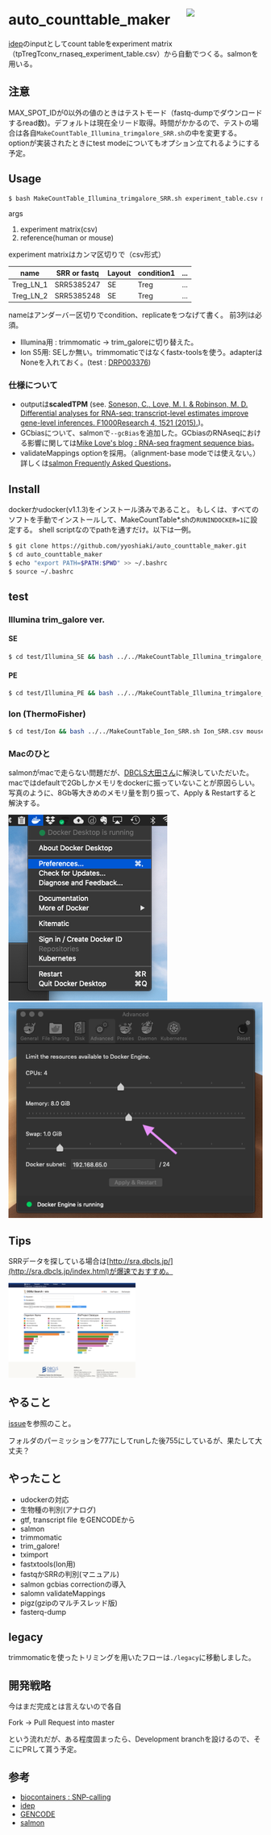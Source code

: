 # auto_counttable_maker　<img src="img/salmon1.jpg" width="30%" align="right" />

[idep](http://bioinformatics.sdstate.edu/idep/)のinputとしてcount tableをexperiment matrix（tpTregTconv_rnaseq_experiment_table.csv）から自動でつくる。salmonを用いる。

## 注意

MAX_SPOT_IDが0以外の値のときはテストモード（fastq-dumpでダウンロードするread数)。デフォルトは現在全リード取得。時間がかかるので、テストの場合は各自`MakeCountTable_Illumina_trimgalore_SRR.sh`の中を変更する。
optionが実装されたときにtest modeについてもオプション立てれるようにする予定。

## Usage

```bash
$ bash MakeCountTable_Illumina_trimgalore_SRR.sh experiment_table.csv mouse
```

args
1. experiment matrix(csv)
2. reference(human or mouse)

experiment matrixはカンマ区切りで（csv形式）

|  name  |  SRR or fastq  |  Layout  | condition1 | ... |
| ---- | ---- | - | - | - |
|  Treg_LN_1  | SRR5385247 | SE | Treg | ...|
|  Treg_LN_2  |  SRR5385248  | SE  | Treg | ... |


nameはアンダーバー区切りでcondition、replicateをつなげて書く。
前3列は必須。

- Illumina用 : trimmomatic -> trim_galoreに切り替えた。
- Ion S5用: SEしか無い。trimmomaticではなくfastx-toolsを使う。adapterはNoneを入れておく。(test : [DRP003376](https://trace.ncbi.nlm.nih.gov/Traces/sra/?study=DRP003376))

### 仕様について

- outputは**scaledTPM** (see. [Soneson, C., Love, M. I. & Robinson, M. D. Differential analyses for RNA-seq: transcript-level estimates improve gene-level inferences. F1000Research 4, 1521 (2015).](https://f1000research.com/articles/4-1521/v2))。
- GCbiasについて、salmonで`--gcBias`を追加した。GCbiasのRNAseqにおける影響に関しては[Mike Love's blog :
RNA-seq fragment sequence bias](https://mikelove.wordpress.com/2016/09/26/rna-seq-fragment-sequence-bias/)。
- validateMappings optionを採用。（alignment-base modeでは使えない。）詳しくは[salmon Frequently Asked Questions](https://combine-lab.github.io/salmon/faq/)。

## Install

dockerかudocker(v1.1.3)をインストール済みであること。
もしくは、すべてのソフトを手動でインストールして、MakeCountTable*.shの`RUNINDOCKER=1`に設定する。
shell scriptなのでpathを通すだけ。以下は一例。

```bash
$ git clone https://github.com/yyoshiaki/auto_counttable_maker.git
$ cd auto_counttable_maker
$ echo "export PATH=$PATH:$PWD" >> ~/.bashrc
$ source ~/.bashrc
```

## test

### Illumina trim_galore ver.

#### SE

```bash
$ cd test/Illumina_SE && bash ../../MakeCountTable_Illumina_trimgalore_SRR.sh Illumina_SE_SRR.csv mouse
```

#### PE

```bash
$ cd test/Illumina_PE && bash ../../MakeCountTable_Illumina_trimgalore_SRR.sh Illumina_PE_SRR.csv mouse
```

### Ion (ThermoFisher)

```bash
$ cd test/Ion && bash ../../MakeCountTable_Ion_SRR.sh Ion_SRR.csv mouse
```

### Macのひと

salmonがmacで走らない問題だが、[DBCLS大田さん](https://github.com/inutano)に解決していただいた。macではdefaultで2Gbしかメモリをdockerに振っていないことが原因らしい。写真のように、8Gb等大きめのメモリ量を割り振って、Apply & Restartすると解決する。

![img](img/docker_mac0.png)
![img](img/docker_mac1.png)

## Tips

SRRデータを探している場合は[http://sra.dbcls.jp/](http://sra.dbcls.jp/index.html)が爆速でおすすめ。

<img src="https://github.com/yyoshiaki/mishima_gassyuku/blob/master/img/dbcls_sra.png?raw=true" width="50%" >

## やること

[issue](https://github.com/yyoshiaki/auto_counttable_maker/issues)を参照のこと。

フォルダのパーミッションを777にしてrunした後755にしているが、果たして大丈夫？

## やったこと

- udockerの対応
- 生物種の判別(アナログ)
- gtf, transcript file をGENCODEから
- salmon
- trimmomatic
- trim_galore!
- tximport
- fastxtools(Ion用)
- fastqかSRRの判別(マニュアル)
- salmon gcbias correctionの導入
- salomn validateMappings
- pigz(gzipのマルチスレッド版)
- fasterq-dump

## legacy

trimmomaticを使ったトリミングを用いたフローは`./legacy`に移動しました。

## 開発戦略

今はまだ完成とは言えないので各自

Fork -> Pull Request into master

という流れだが、ある程度固まったら、Development branchを設けるので、そこにPRして貰う予定。

## 参考

- [biocontainers : SNP-calling](http://biocontainers.pro/docs/containers-examples/SNP-Calling/)
- [idep](http://bioinformatics.sdstate.edu/idep/)
- [GENCODE](https://www.gencodegenes.org/)
- [salmon](https://combine-lab.github.io/salmon/getting_started/)
